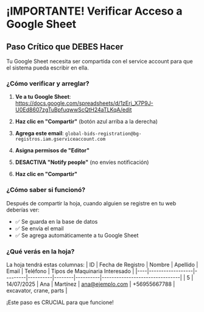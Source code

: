 # ¡IMPORTANTE! Verificar Acceso a Google Sheet

## Paso Crítico que DEBES Hacer

Tu Google Sheet necesita ser compartida con el service account para que el sistema pueda escribir en ella.

### ¿Cómo verificar y arreglar?

1. **Ve a tu Google Sheet**: https://docs.google.com/spreadsheets/d/1zErj_X7P9J-U0Ed8607zgTuBpfuqwwScQtH24aTLKqA/edit

2. **Haz clic en "Compartir"** (botón azul arriba a la derecha)

3. **Agrega este email**: `global-bids-registration@bg-registros.iam.gserviceaccount.com`

4. **Asigna permisos de "Editor"**

5. **DESACTIVA "Notify people"** (no envíes notificación)

6. **Haz clic en "Compartir"**

### ¿Cómo saber si funcionó?

Después de compartir la hoja, cuando alguien se registre en tu web deberías ver:
- ✅ Se guarda en la base de datos
- ✅ Se envía el email
- ✅ Se agrega automáticamente a tu Google Sheet

### ¿Qué verás en la hoja?

La hoja tendrá estas columnas:
| ID | Fecha de Registro | Nombre | Apellido | Email | Teléfono | Tipos de Maquinaria Interesado |
|----|------------------|---------|----------|--------|----------|--------------------------------|
| 5  | 14/07/2025       | Ana     | Martínez | ana@ejemplo.com | +56955667788 | excavator, crane, parts |

¡Este paso es CRUCIAL para que funcione!